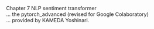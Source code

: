 Chapter 7 NLP sentiment transformer  
... the pytorch_advanced (revised for Google Colaboratory)  
... provided by KAMEDA Yoshinari.  
